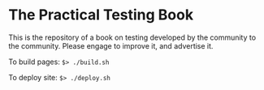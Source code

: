 # The Practical Testing Book

This is the repository of a book on testing developed by the community
to the community. Please engage to improve it, and advertise it.

To build pages: ```$> ./build.sh```

To deploy site: ```$> ./deploy.sh```
